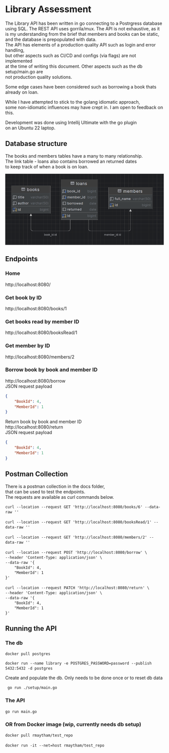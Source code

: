 # Library Assessment

The Library API has been written in go connecting to a Postrgress database  
using SQL. The REST API uses gorrila/mux. The API is not exhaustive, as it  
is my understanding from the brief that members and books can be static,  
and the database is prepopulated with data.  
The API has elements of a production quality API such as login and error handling,   
but other aspects such as CI/CD and configs (via flags) are not implemented  
at the time of writing this document. Other aspects such as the db setup/main.go are  
not production quality solutions.

Some edge cases have been considered such as borrowing a book thats already on loan.

While I have attempted to stick to the golang idiomatic approach,  
some non-idiomatic influences may have crept in. I am open to feedback on this.

Development was done using Intellij Ultimate with the go plugin  
on an Ubuntu 22 laptop.

## Database structure
The books and members tables have a many to many relationship.  
The link table - loans also contains borrowed an returned dates  
to keep track of when a book is on loan.

![ERD.png](docs/ERD.png)

## Endpoints
### Home
http://localhost:8080/

### Get book by ID
http://localhost:8080/books/1

### Get books read by member ID
http://localhost:8080/booksRead/1

### Get member by ID
http://localhost:8080/members/2

### Borrow book by book and member ID
http://localhost:8080/borrow  
JSON request payload
```json
{
    "BookId": 4,
    "MemberId": 1
}
```

Return book by book and member ID  
http://localhost:8080/return  
JSON request payload
```json
{
    "BookId": 4,
    "MemberId": 1
}
```
## Postman Collection
There is a postman collection in the docs folder,  
that can be used to test the endpoints.   
The requests are available as curl commands below.
```shell
curl --location --request GET 'http://localhost:8080/books/6' --data-raw ''

curl --location --request GET 'http://localhost:8080/booksRead/1' --data-raw ''

curl --location --request GET 'http://localhost:8080/members/2' --data-raw ''

curl --location --request POST 'http://localhost:8080/borrow' \
--header 'Content-Type: application/json' \
--data-raw '{
    "BookId": 4,
    "MemberId": 1
}'

curl --location --request PATCH 'http://localhost:8080/return' \
--header 'Content-Type: application/json' \
--data-raw '{
    "BookId": 4,
    "MemberId": 1
}'
```

## Running the API
### The db
```shell
docker pull postgres
```
```shell
docker run --name library -e POSTGRES_PASSWORD=password --publish 5432:5432 -d postgres
```  
Create and populate the db. Only needs to be done once or to reset db data
```shell
 go run ./setup/main.go
```  
### The API
```shell
go run main.go
```

### OR from Docker image (wip, currently needs db setup)
```shell
docker pull rmaytham/test_repo

docker run -it --net=host rmaytham/test_repo
```